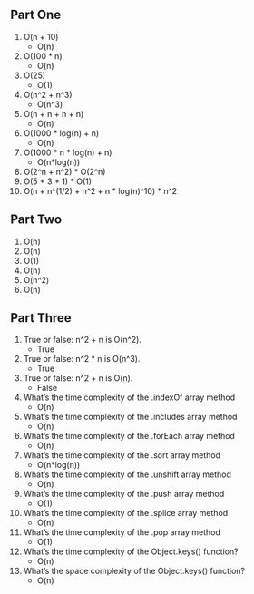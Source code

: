 

## Part One
 1. O(n + 10)
    * O(n)
 2. O(100 * n)  
    * O(n)
 4. O(25)    
    * O(1) 
 5. O(n^2 + n^3)
    * O(n^3)
 6. O(n + n + n + n)
    * O(n)
 7. O(1000 * log(n) + n)
    * O(n)
 8. O(1000 * n * log(n) + n)
    * O(n*log(n))
 9.  O(2^n + n^2)
    * O(2^n)
 10. O(5 + 3 + 1)
    * O(1)
 11. O(n + n^(1/2) + n^2 + n * log(n)^10) 
    * n^2

## Part Two

1. O(n)
2. O(n) 
3. O(1)
4. O(n)
5. O(n^2)
6. O(n)


## Part Three

1. True or false: n^2 + n is O(n^2).
   * True 
2. True or false: n^2 * n is O(n^3).
   * True
3. True or false: n^2 + n is O(n).
   * False
4. What’s the time complexity of the .indexOf array method
   * O(n)
5. What’s the time complexity of the .includes array method
   * O(n)
6. What’s the time complexity of the .forEach array method
   * O(n)
7. What’s the time complexity of the .sort array method
   * O(n*log(n))
8. What’s the time complexity of the .unshift array method
    * O(n)
9.  What’s the time complexity of the .push array method
    * O(1)
10. What’s the time complexity of the .splice array method
    * O(n)
11. What’s the time complexity of the .pop array method
    * O(1)
12. What’s the time complexity of the Object.keys() function?
    * O(n)
13. What’s the space complexity of the Object.keys() function?
    * O(n)
